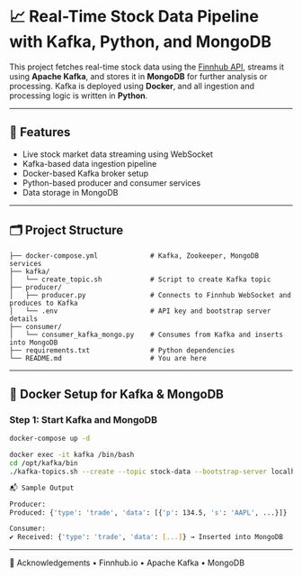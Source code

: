 # 📈 Real-Time Stock Data Pipeline with Kafka, Python, and MongoDB

This project fetches real-time stock data using the [Finnhub API](https://finnhub.io/), streams it using **Apache Kafka**, and stores it in **MongoDB** for further analysis or processing. Kafka is deployed using **Docker**, and all ingestion and processing logic is written in **Python**.

---

## 🚀 Features

- Live stock market data streaming using WebSocket
- Kafka-based data ingestion pipeline
- Docker-based Kafka broker setup
- Python-based producer and consumer services
- Data storage in MongoDB

---

## 🗂️ Project Structure
```
├── docker-compose.yml             # Kafka, Zookeeper, MongoDB services
├── kafka/
│   └── create_topic.sh            # Script to create Kafka topic
├── producer/
│   ├── producer.py                # Connects to Finnhub WebSocket and produces to Kafka
│   └── .env                       # API key and bootstrap server details
├── consumer/
│   └── consumer_kafka_mongo.py    # Consumes from Kafka and inserts into MongoDB
├── requirements.txt               # Python dependencies
└── README.md                      # You are here
```
---

## 🐳 Docker Setup for Kafka & MongoDB

### Step 1: Start Kafka and MongoDB

```bash
docker-compose up -d

docker exec -it kafka /bin/bash
cd /opt/kafka/bin
./kafka-topics.sh --create --topic stock-data --bootstrap-server localhost:9092 --replication-factor 1 --partitions 1

📬 Sample Output

Producer:
Produced: {'type': 'trade', 'data': [{'p': 134.5, 's': 'AAPL', ...}]}

Consumer:
✔ Received: {'type': 'trade', 'data': [...]} → Inserted into MongoDB

```
---

🙌 Acknowledgements
    •   Finnhub.io
	•	Apache Kafka
	•	MongoDB
